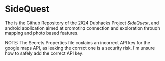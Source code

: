 # SideQuest

The is the Github Repository of the 2024 Dubhacks Project *SideQuest*, and android application aimed at promoting connection and exploration through mapping and photo based features.


NOTE: The Secrets.Properties file contains an incorrect API key for the google maps API, as leaking the correct one is a security risk. I'm unsure how to safely add the correct API key.
